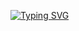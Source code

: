 &nbsp;
[![Typing SVG](https://readme-typing-svg.demolab.com?font=Fira+Code&size=60&pause=800&center=true&vCenter=true&random=false&width=535&height=60&lines=Blazor+ZTNA+🔥)](https://git.io/typing-svg)